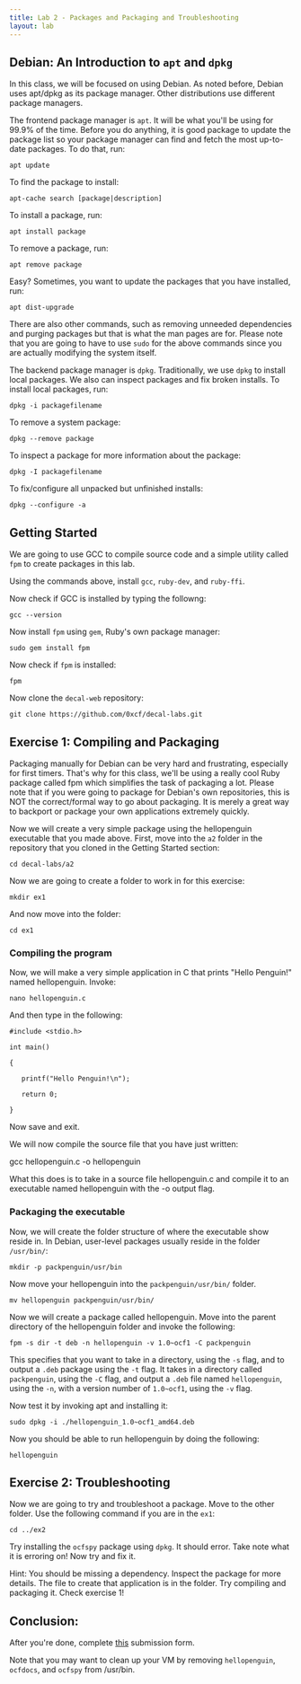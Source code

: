 ```yaml
---
title: Lab 2 - Packages and Packaging and Troubleshooting
layout: lab
---
```


## Debian: An Introduction to `apt` and `dpkg`

In this class, we will be focused on using Debian. As noted before, Debian uses apt/dpkg as its package manager. Other distributions use different package managers.

The frontend package manager is `apt`. It will be what you'll be using for 99.9% of the time. Before you do anything, it is good package to update the package list so your package manager can find and fetch the most up-to-date packages. To do that, run:

`apt update`

To find the package to install:

`apt-cache search [package|description]`

To install a package, run:

`apt install package`

To remove a package, run:

`apt remove package`

Easy? Sometimes, you want to update the packages that you have installed, run:

`apt dist-upgrade`

There are also other commands, such as removing unneeded dependencies and purging packages but that is what the man pages are for. Please note that you are going to have to use `sudo` for the above commands since you are actually modifying the system itself.

The backend package manager is `dpkg`. Traditionally, we use `dpkg` to install local packages. We also can inspect packages and fix broken installs. To install local packages, run:

`dpkg -i packagefilename`

To remove a system package:

`dpkg --remove package`

To inspect a package for more information about the package:

`dpkg -I packagefilename`

To fix/configure all unpacked but unfinished installs:

`dpkg --configure -a`


## Getting Started

We are going to use GCC to compile source code and a simple utility called `fpm` to create packages in this lab.

Using the commands above, install `gcc`, `ruby-dev`, and `ruby-ffi`.

Now check if GCC is installed by typing the followng:

`gcc --version`

Now install `fpm` using `gem`, Ruby's own package manager:

`sudo gem install fpm`

Now check if `fpm` is installed:

`fpm`

Now clone the `decal-web` repository:

`git clone https://github.com/0xcf/decal-labs.git`


## Exercise 1: Compiling and Packaging

Packaging manually for Debian can be very hard and frustrating, especially for first timers. That's why for this class, we'll be using a really cool Ruby package called fpm which simplifies the task of packaging a lot. Please note that if you were going to package for Debian's own repositories, this is NOT the correct/formal way to go about packaging. It is merely a great way to backport or package your own applications extremely quickly. 

Now we will create a very simple package using the hellopenguin executable that you made above. First, move into the `a2` folder in the repository that you cloned in the Getting Started section:

`cd decal-labs/a2`

Now we are going to create a folder to work in for this exercise:

`mkdir ex1`

And now move into the folder:

`cd ex1`

### Compiling the program

Now, we will make a very simple application in C that prints "Hello Penguin!" named hellopenguin. Invoke:

`nano hellopenguin.c`

And then type in the following:

```
#include <stdio.h>

int main()

{

   printf("Hello Penguin!\n");

   return 0;

}
```

Now save and exit.

We will now compile the source file that you have just written:

gcc hellopenguin.c -o hellopenguin

What this does is to take in a source file hellopenguin.c and compile it to an executable named hellopenguin with the -o output flag.

### Packaging the executable

Now, we will create the folder structure of where the executable show reside in. In Debian, user-level packages usually reside in the folder `/usr/bin/`:

`mkdir -p packpenguin/usr/bin`

Now move your hellopenguin into the `packpenguin/usr/bin/` folder.

`mv hellopenguin packpenguin/usr/bin/`

Now we will create a package called hellopenguin. Move into the parent directory of the  hellopenguin folder and invoke the following:

`fpm -s dir -t deb -n hellopenguin -v 1.0~ocf1 -C packpenguin`

This specifies that you want to take in a directory, using the `-s` flag, and to output a `.deb` package using the `-t` flag. It takes in a directory called `packpenguin`, using the `-C` flag, and output a `.deb` file named `hellopenguin`, using the `-n`, with a version number of `1.0~ocf1`, using the `-v` flag.

Now test it by invoking apt and installing it:

`sudo dpkg -i ./hellopenguin_1.0~ocf1_amd64.deb`

Now you should be able to run hellopenguin by doing the following:

`hellopenguin`

## Exercise 2: Troubleshooting

Now we are going to try and troubleshoot a package. Move to the other folder. Use the following command if you are in the `ex1`:

`cd ../ex2`

Try installing the `ocfspy` package using `dpkg`. It should error. Take note what it is erroring on! Now try and fix it.

Hint: You should be missing a dependency. Inspect the package for more details. The file to create that application is in the folder. Try compiling and packaging it. Check exercise 1!

## Conclusion:

After you're done, complete [this](https://docs.google.com/forms/d/1meH6lUC77qta9kiH80dPmkEQJcQqNMV3PrqDN_f3DFg) submission form.

Note that you may want to clean up your VM by removing `hellopenguin`, `ocfdocs`, and `ocfspy` from /usr/bin.
